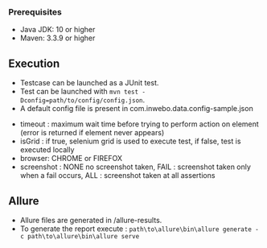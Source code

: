 ### Prerequisites
* Java JDK: 10 or higher
* Maven: 3.3.9 or higher

## Execution
* Testcase can be launched as a JUnit test.
* Test can be launched with ```mvn test -Dconfig=path/to/config/config.json```.
* A default config file is present in com.inwebo.data.config-sample.json
- timeout : maximum wait time before trying to perform action on element (error is returned if element never appears)
- isGrid : if true, selenium grid is used to execute test, if false, test is executed locally
- browser: CHROME or FIREFOX
- screenshot : NONE no screenshot taken, FAIL : screenshot taken only when a fail occurs, ALL : screenshot taken at all assertions

## Allure
* Allure files are generated in /allure-results.
* To generate the report execute : 
```path\to\allure\bin\allure generate -c path\to\allure\bin\allure serve```
